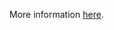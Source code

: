 More information [here](https://docs.prismacloud.io/en/enterprise-edition/policy-reference/aws-policies/aws-general-policies/ensure-session-manager-data-is-encrypted-in-transit).
